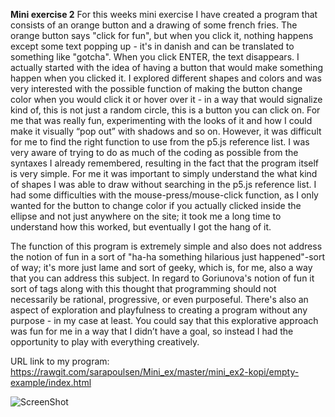 **Mini exercise 2**
For this weeks mini exercise I have created a program that consists of an orange button and a drawing of some french fries. The orange button says "click for fun", but when you click it, nothing happens except some text popping up - it's in danish and can be translated to something like "gotcha". When you click ENTER, the text disappears.
I actually started with the idea of having a button that would make something happen when you clicked it. I explored different shapes and colors and was very interested with the possible function of making the button change color when you would click it or hover over it - in a way that would signalize kind of, this is not just a random circle, this is a button you can click on. For me that was really fun, experimenting with the looks of it and how I could make it visually “pop out” with shadows and so on. However, it was difficult for me to find the right function to use from the p5.js reference list. 
I was very aware of trying to do as much of the coding as possible from the syntaxes I already remembered, resulting in the fact that the program itself is very simple. For me it was important to simply understand the what kind of shapes I was able to draw without searching in the p5.js reference list. 
I had some difficulties with the mouse-press/mouse-click function, as I only wanted for the button to change color if you actually clicked inside the ellipse and not just anywhere on the site; it took me a long time to understand how this worked, but eventually I got the hang of it. 

The function of this program is extremely simple and also does not address the notion of fun in a sort of "ha-ha something hilarious just happened"-sort of way; it's more just lame and sort of geeky, which is, for me, also a way that you can address this subject. In regard to Goriunova's notion of fun it sort of tags along with this thought that programming should not necessarily be rational, progressive, or even purposeful. There's also an aspect of exploration and playfulness to creating a program without any purpose - in my case at least.  You could say that this explorative approach was fun for me in a way that I didn’t have a goal, so instead I had the opportunity to play with everything creatively. 


URL link to my program: 
https://rawgit.com/sarapoulsen/Mini_ex/master/mini_ex2-kopi/empty-example/index.html

![ScreenShot](https://github.com/sarapoulsen/Mini_ex/blob/master/mini_ex2-kopi/Sk%C3%A6rmbillede%202018-02-18%20kl.%2016.22.19.png)
